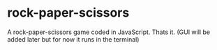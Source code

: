 # rock-paper-scissors
A rock-paper-scissors game coded in JavaScript. Thats it. (GUI will be added later but for now it runs in the terminal)
